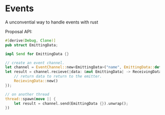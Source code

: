 # Events
A unconvential way to handle events with rust

Proposal API:
```rust
#[derive(Debug, Clone)]
pub struct EmittingData;

impl Send for EmittingData {}

// create an event channel.
let channel = EventChannel::new<EmittingData>("name", EmittingData::default());
let result = channel.recieve(|data: &mut EmittingData| -> ReceivingData {
    // return data to return to the emitter.
    RecievingData::new()
});

// on another thread
thread::spawn(move || {
    let result = channel.send(EmittingData {}).unwrap();
})
```